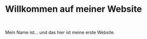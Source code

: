 <h1>Willkommen auf meiner Website</h1>
<br>
<p> Mein Name ist... und das hier ist meine erste Website.</p>
<br>
